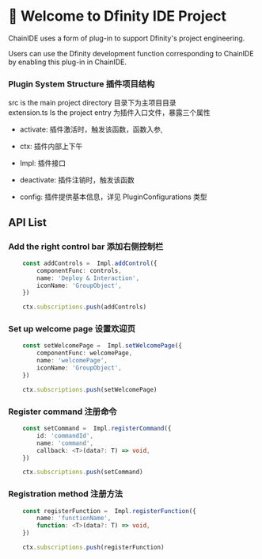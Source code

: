 # 🚀 Welcome to Dfinity IDE Project

ChainIDE uses a form of plug-in to support Dfinity's project engineering.

Users can use the Dfinity development function corresponding to ChainIDE by enabling this plug-in in ChainIDE.

### Plugin System Structure 插件项目结构
src is the main project directory 目录下为主项目目录   
extension.ts Is the project entry 为插件入口文件，暴露三个属性
- activate: 插件激活时，触发该函数，函数入参,
 - ctx: 插件内部上下午
 - Impl: 插件接口

- deactivate: 插件注销时，触发该函数
- config: 插件提供基本信息，详见 PluginConfigurations 类型
## API List
### Add the right control bar 添加右侧控制栏 
```typescript
    const addControls =  Impl.addControl({
        componentFunc: controls,
        name: 'Deploy & Interaction',
        iconName: 'GroupObject',
    })

    ctx.subscriptions.push(addControls)
```

### Set up welcome page 设置欢迎页
```typescript
    const setWelcomePage =  Impl.setWelcomePage({
        componentFunc: welcomePage,
        name: 'welcomePage',
        iconName: 'GroupObject',
    })

    ctx.subscriptions.push(setWelcomePage)
```

### Register command 注册命令
```typescript
    const setCommand =  Impl.registerCommand({
        id: 'commandId',
        name: 'command',
        callback: <T>(data?: T) => void,
    })

    ctx.subscriptions.push(setCommand)
```

### Registration method 注册方法
```typescript
    const registerFunction =  Impl.registerFunction({
        name: 'functionName',
        function: <T>(data?: T) => void,
    })

    ctx.subscriptions.push(registerFunction)
```
